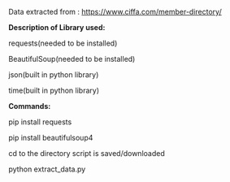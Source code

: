 Data extracted from : https://www.ciffa.com/member-directory/

**Description of Library used:**

requests(needed to be installed)

BeautifulSoup(needed to be installed)

json(built in python library)

time(built in python library)

**Commands:**

pip install requests

pip install beautifulsoup4

cd to the directory script is saved/downloaded

python extract_data.py

